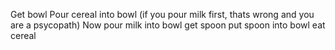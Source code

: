 Get bowl
Pour cereal into bowl (if you pour milk first, thats wrong and you are a psycopath)
Now pour milk into bowl
get spoon
put spoon into bowl
eat cereal